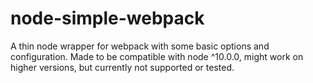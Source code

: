 # node-simple-webpack
A thin node wrapper for webpack with some basic options and configuration.
Made to be compatible with node ^10.0.0, might work on higher versions, but currently not supported or tested.
